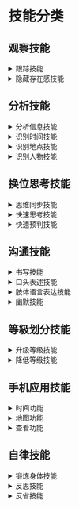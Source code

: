  # 技能分类
 
  ## 观察技能       
 
  <details> 
 
  <summary>   跟踪技能    </summary>  
 
  -   ###### 与跟踪目标保持适当距离  预判跟踪目标视野范围与动作  随机应变更换动作与角色穿着
 
  -   ###### 

  </details>
  
   <details> 
 
  <summary>   隐藏存在感技能    </summary>  
 
  -   ###### 维持无意识状态 减少与群众目光接触程度
 
  -   ######

  </details>
 
   ## 分析技能       
 
  <details> 
 
  <summary>   分析信息技能    </summary>  
 
  -   ######
 
  -   ######

  </details>
  
  <details> 
 
  <summary>   识别时间技能    </summary>  
 
  -   ######
 
  -   ######

  </details>
       
  <details> 
 
  <summary>   识别地点技能    </summary>  
 
  -   ######
 
  -   ######

  </details>
  
  <details> 
 
  <summary>   识别人物技能    </summary>  
 
  -   ###### 人数 关系  穿着 状态 心情 
  
  -   ######

  </details>
  
  ## 换位思考技能       
 
  <details> 
 
  <summary>   思维同步技能    </summary>  
 
  -   ######
 
  -   ######

  </details>
  
   <details> 
 
  <summary>  快速思考技能   </summary>  
 
  -   ######
 
  -   ######

  </details> 
  
   <details> 
 
  <summary>  快速预判技能   </summary>  
 
  -   ######
 
  -   ######

  </details> 
  
   ## 沟通技能       
 
  <details> 
 
  <summary>   书写技能    </summary>  
 
  -   ######
 
  -   ######

  </details>
       
  <details> 
 
  <summary>   口头表述技能    </summary>  
 
  -   ######
 
  -   ######

  </details>
  
  <details> 
 
  <summary>   肢体语言表达技能    </summary>  
 
  -   ######  
  
  -   ######

  </details>
  
  <details> 
 
  <summary>   幽默技能    </summary>  
 
  -   ######
 
  -   ######

  </details>
  
  
   ## 等級划分技能       
 
  <details> 
 
  <summary>   升级等级技能    </summary>  
 
  -   ######  有意识提升 带目的提升
 
  -   ######

  </details>
      
  <details> 
 
  <summary>    降低等级技能   </summary>  
 
  -   ######  降低有意识程度 不带目的性练习技能
 
  -   ######

  </details>
  
   ## 手机应用技能       
 
  <details> 
 
  <summary>   时间功能    </summary>  
 
  -   ######
 
  -   ######

  </details>
      
  <details> 
 
  <summary>   地图功能    </summary>  
 
  -   ######
 
  -   ######

  </details>
  
   <details> 
 
  <summary>   查看功能   </summary>  
 
  -   ######
 
  -   ######

  </details>
  
   ## 自律技能       
 
  <details> 
 
  <summary>   锻炼身体技能   </summary>  
 
  -   ######
 
  -   ######

  </details>
      
  <details> 
 
  <summary>    反思技能   </summary>  
 
  -   ######
 
  -   ######

  </details>
  
   <details> 
 
  <summary>   反省技能   </summary>  
 
  -   ######
 
  -   ######

  </details>
  
     
 
  

  
